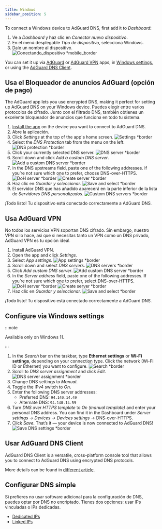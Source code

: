```yaml
---
title: Windows
sidebar_position: 5
---
```


To connect a Windows device to AdGuard DNS, first add it to _Dashboard_:

1. Ve a _Dashboard_ y haz clic en _Conectar nuevo dispositivo_.
2. En el menú desplegable _Tipo de dispositivo_, selecciona Windows.
3. Dale un nombre al dispositivo.
    ![Conectando_dispositivo \*mobile_border](https://cdn.adtidy.org/content/kb/dns/private/new_dns/connect/windows_ab/choose_windows.png)

You can set it up via [AdGuard](#use-adguard-ad-blocker-paid-option) or [AdGuard VPN](#use-adguard-vpn) apps, in [Windows settings](#configure-via-windows-settings), or using the [AdGuard DNS Client](#use-adguard-dns-client).

## Usa el Bloqueador de anuncios AdGuard (opción de pago)

The AdGuard app lets you use encrypted DNS, making it perfect for setting up AdGuard DNS on your Windows device. Puedes elegir entre varios protocolos de cifrado. Junto con el filtrado DNS, también obtienes un excelente bloqueador de anuncios que funciona en todo tu sistema.

1. [Install the app](https://adguard.com/adguard-windows/overview.html) on the device you want to connect to AdGuard DNS.
2. Abre la aplicación.
3. Click _Settings_ at the top of the app's home screen.
    ![Settings \*border](https://cdn.adtidy.org/content/kb/dns/private/new_dns/connect/windows_ab/windows_step3.png)
4. Select the _DNS Protection_ tab from the menu on the left.
    ![DNS protection \*border](https://cdn.adtidy.org/content/kb/dns/private/new_dns/connect/windows_ab/windows_step4.png)
5. Click your currently selected DNS server.
    ![DNS server \*border](https://cdn.adtidy.org/content/kb/dns/private/new_dns/connect/windows_ab/windows_step5.png)
6. Scroll down and click _Add a custom DNS server_.
    ![Add a custom DNS server \*border](https://cdn.adtidy.org/content/kb/dns/private/new_dns/connect/windows_ab/windows_step6.png)
7. In the DNS upstreams field, paste one of the following addresses. If you’re not sure which one to prefer, choose DNS-over-HTTPS.
    ![DoH server \*border](https://cdn.adtidy.org/content/kb/dns/private/new_dns/connect/windows_ab/windows_step7_1.png)
    ![Create server \*border](https://cdn.adtidy.org/content/kb/dns/private/new_dns/connect/windows_ab/windows_step7_2.png)
8. Haz clic en _Guardar y seleccionar_.
    ![Save and select \*border](https://cdn.adtidy.org/content/kb/dns/private/new_dns/connect/windows_ab/windows_step8.png)
9. El servidor DNS que has añadido aparecerá en la parte inferior de la lista de _Servidores DNS personalizados_.
    ![Custom DNS servers \*border](https://cdn.adtidy.org/content/kb/dns/private/new_dns/connect/windows_ab/windows_step9.png)

¡Todo listo! Tu dispositivo está conectado correctamente a AdGuard DNS.

## Usa AdGuard VPN

No todos los servicios VPN soportan DNS cifrado. Sin embargo, nuestro VPN sí lo hace, así que si necesitas tanto un VPN como un DNS privado, AdGuard VPN es tu opción ideal.

1. Install AdGuard VPN.
2. Open the app and click _Settings_.
3. Select _App settings_.
    ![App settings \*border](https://cdn.adtidy.org/content/kb/dns/private/new_dns/connect/windows_vpn/windows_step4.png)
4. Scroll down and select _DNS servers_.
    ![DNS servers \*border](https://cdn.adtidy.org/content/kb/dns/private/new_dns/connect/windows_vpn/windows_step5.png)
5. Click _Add custom DNS server_.
    ![Add custom DNS server \*border](https://cdn.adtidy.org/content/kb/dns/private/new_dns/connect/windows_vpn/windows_step6.png)
6. In the _Server address_ field, paste one of the following addresses. If you’re not sure which one to prefer, select DNS-over-HTTPS.
    ![DoH server \*border](https://cdn.adtidy.org/content/kb/dns/private/new_dns/connect/windows_vpn/windows_step7_1.png)
    ![Create server \*border](https://cdn.adtidy.org/content/kb/dns/private/new_dns/connect/windows_vpn/windows_step7_2.png)
7. Haz clic en _Guardar y seleccionar_.
    ![Save and select \*border](https://cdn.adtidy.org/content/kb/dns/private/new_dns/connect/windows_vpn/windows_step8.png)

¡Todo listo! Tu dispositivo está conectado correctamente a AdGuard DNS.

## Configure via Windows settings

:::note

Available only on Windows 11.

:::

1. In the _Search_ bar on the taskbar, type **Ethernet settings** or **Wi-Fi settings**, depending on your connection type.
    Click the network (Wi-Fi ID or Ethernet) you want to configure.
    ![Search \*border](https://cdn.adtidy.org/content/kb/dns/private/new_dns/connect/windows_ab/windows_settings_step_1.png)
2. Scroll to _DNS server assignment_ and click _Edit_.
    ![DNS server assignment \*border](https://cdn.adtidy.org/content/kb/dns/private/new_dns/connect/windows_ab/windows_settings_step_2.png)
3. Change DNS settings to _Manual_.
4. Toggle the IPv4 switch to _On_.
5. Enter the following DNS server addresses:
    - Preferred DNS: `94.140.14.49`
    - Alternate DNS: `94.140.14.59`
6. Turn _DNS over HTTPS template_ to _On (manual template)_ and enter your personal DNS address. You can find it in the Dashboard under _Server settings_ → _Devices_ → _Devices settings_ → DNS-over-HTTPS.
7. Click _Save_. That’s it — your device is now connected to AdGuard DNS!
    ![Save DNS settings \*border](https://cdn.adtidy.org/content/kb/dns/private/new_dns/connect/windows_ab/windows_settings_done.png)

## Usar AdGuard DNS Client

AdGuard DNS Client is a versatile, cross-platform console tool that allows you to connect to AdGuard DNS using encrypted DNS protocols.

More details can be found in [different article](/dns-client/overview/).

## Configurar DNS simple

Si prefieres no usar software adicional para la configuración de DNS, puedes optar por DNS no encriptado. Tienes dos opciones: usar IPs vinculadas o IPs dedicadas.

- [Dedicated IPs](/private-dns/connect-devices/other-options/dedicated-ip.md)
- [Linked IPs](/private-dns/connect-devices/other-options/linked-ip.md)
